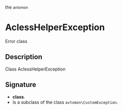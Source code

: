 the <small>avtomon</small>

AclessHelperException
=====================

Error class

Description
-----------

Class AclessHelperException

Signature
---------

- **class**.
- Is a subclass of the class `avtomon\CustomException`.
